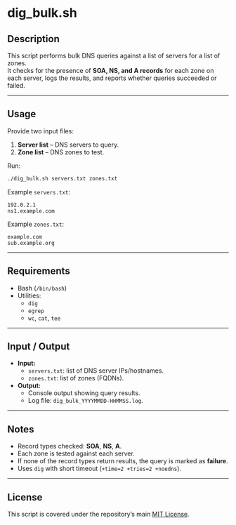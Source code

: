 # dig_bulk.sh

## Description
This script performs bulk DNS queries against a list of servers for a list of zones.  
It checks for the presence of **SOA, NS, and A records** for each zone on each server, logs the results, and reports whether queries succeeded or failed.

---

## Usage
Provide two input files:  
1. **Server list** – DNS servers to query.  
2. **Zone list** – DNS zones to test.  

Run:
```bash
./dig_bulk.sh servers.txt zones.txt
```

Example `servers.txt`:
```
192.0.2.1
ns1.example.com
```

Example `zones.txt`:
```
example.com
sub.example.org
```

---

## Requirements
- Bash (`/bin/bash`)
- Utilities:
  - `dig`
  - `egrep`
  - `wc`, `cat`, `tee`

---

## Input / Output
- **Input:**  
  - `servers.txt`: list of DNS server IPs/hostnames.  
  - `zones.txt`: list of zones (FQDNs).  
- **Output:**  
  - Console output showing query results.  
  - Log file: `dig_bulk_YYYYMMDD-HHMMSS.log`.

---

## Notes
- Record types checked: **SOA**, **NS**, **A**.  
- Each zone is tested against each server.  
- If none of the record types return results, the query is marked as **failure**.  
- Uses `dig` with short timeout (`+time=2 +tries=2 +noedns`).  

---

## License
This script is covered under the repository’s main [MIT License](../LICENSE).
